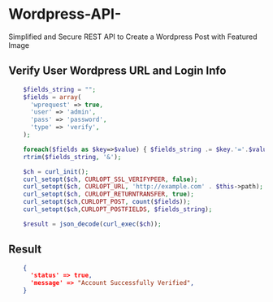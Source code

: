 # Wordpress-API-
Simplified and Secure REST API to Create a Wordpress Post with Featured Image

## Verify User Wordpress URL and Login Info
```php
    $fields_string = "";
    $fields = array(
      'wprequest' => true,
      'user' => 'admin',
      'pass' => 'password',
      'type' => 'verify',
    );

    foreach($fields as $key=>$value) { $fields_string .= $key.'='.$value.'&'; }
    rtrim($fields_string, '&');

    $ch = curl_init();
    curl_setopt($ch, CURLOPT_SSL_VERIFYPEER, false);
    curl_setopt($ch, CURLOPT_URL, 'http://example.com' . $this->path);
    curl_setopt($ch, CURLOPT_RETURNTRANSFER, true);
    curl_setopt($ch,CURLOPT_POST, count($fields));
    curl_setopt($ch,CURLOPT_POSTFIELDS, $fields_string);

    $result = json_decode(curl_exec($ch));
```
    
## Result
```json
    {
      'status' => true,
      'message' => "Account Successfully Verified",
    }
```
